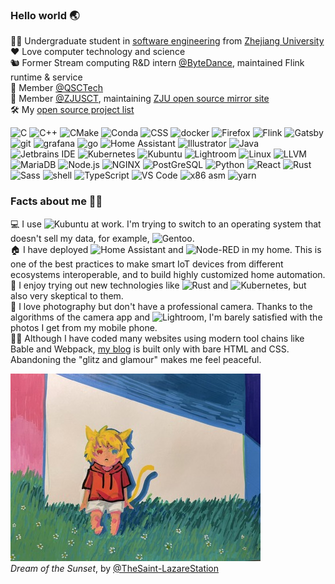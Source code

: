 ### Hello world 🌏
👨‍🎓 Undergraduate student in [software engineering](http://www.en.cs.zju.edu.cn/) from [Zhejiang University](http://www.zju.edu.cn/english)  
❤️ Love computer technology and science  
🐿️ Former Stream computing R&D intern [@ByteDance](https://github.com/bytedance), maintained Flink runtime & service  
🌊 Member [@QSCTech](https://github.com/QSCTech)  
🧮 Member [@ZJUSCT](https://github.com/ZJUSCT), maintaining [ZJU open source mirror site](https://mirrors.zju.edu.cn)  
🛠 My [open source project list](projects.md)  

![C](https://img.shields.io/badge/-C-a8b9cc?logo=c&logoColor=fff) 
![C++](https://img.shields.io/badge/-C%2B%2B-00599c?logo=c%2B%2B&logoColor=fff) 
![CMake](https://img.shields.io/badge/-CMake-064f8c?logo=cmake&logoColor=fff) 
![Conda](https://img.shields.io/badge/-Conda-44a833?logo=anaconda&logoColor=fff) 
![CSS](https://img.shields.io/badge/-CSS-1572B6?logo=CSS3&logoColor=fff) 
![docker](https://img.shields.io/badge/-docker-2496ED?logo=docker&logoColor=fff) 
![Firefox](https://img.shields.io/badge/-Firefox-ff7139?logo=firefox%20browser&logoColor=fff) 
![Flink](https://img.shields.io/badge/-Flink-E6526F?logo=apache%20flink&logoColor=fff) 
![Gatsby](https://img.shields.io/badge/-Gatsby-663399?logo=gatsby&logoColor=fff) 
![git](https://img.shields.io/badge/-git-F05032?logo=git&logoColor=fff) 
![grafana](https://img.shields.io/badge/-grafana-F46800?logo=grafana&logoColor=fff) 
![go](https://img.shields.io/badge/-go-00add8?logo=go&logoColor=fff) 
![Home Assistant](https://img.shields.io/badge/-Home%20Assistant-41BDF5?logo=Home%20Assistant&logoColor=fff) 
![Illustrator](https://img.shields.io/badge/-Illustrator-FF9A00?logo=adobeillustrator&logoColor=fff) 
![Java](https://img.shields.io/badge/-Java-007396?logo=openjdk&logoColor=fff) 
![Jetbrains IDE](https://img.shields.io/badge/-Jetbrains%20IDE-e62952?logo=jetbrains&logoColor=fff) 
![Kubernetes](https://img.shields.io/badge/-Kubernetes-326ce5?logo=kubernetes&logoColor=fff) 
![Kubuntu](https://img.shields.io/badge/-Kubuntu-0079C1?logo=kubuntu&logoColor=fff) 
![Lightroom](https://img.shields.io/badge/-Lightroom-31A8FF?logo=adobelightroom&logoColor=fff) 
![Linux](https://img.shields.io/badge/-Linux-FCC624?logo=linux&logoColor=000) 
![LLVM](https://img.shields.io/badge/-LLVM-262d3a?logo=llvm&logoColor=fff) 
![MariaDB](https://img.shields.io/badge/-MariaDB-003545?logo=mariadb&logoColor=fff) 
![Node.js](https://img.shields.io/badge/-Node.js-339933?logo=node.js&logoColor=fff) 
![NGINX](https://img.shields.io/badge/-NGINX-009639?logo=nginx&logoColor=fff) 
![PostGreSQL](https://img.shields.io/badge/-PostgreSQL-4169e1?logo=postgresql&logoColor=fff) 
![Python](https://img.shields.io/badge/-Python-3776ab?logo=python&logoColor=fff) 
![React](https://img.shields.io/badge/-React-61dafb?logo=react&logoColor=000) 
![Rust](https://img.shields.io/badge/-Rust-000?logo=rust&logoColor=fff) 
![Sass](https://img.shields.io/badge/-Sass-cc6699?logo=sass&logoColor=fff) 
![shell](https://img.shields.io/badge/-shell-4EAA25?logo=gnu%20bash&logoColor=fff) 
![TypeScript](https://img.shields.io/badge/-TypeScript-3178c6?logo=typescript&logoColor=fff) 
![VS Code](https://img.shields.io/badge/-VS%20Code-007ACC?logo=visual%20studio%20code&logoColor=fff) 
![x86 asm](https://img.shields.io/badge/-x86%20asm-0071C5?logo=intel&logoColor=fff) 
![yarn](https://img.shields.io/badge/-yarn-2C8EBB?logo=yarn&logoColor=fff) 

###  Facts about me 🙋‍♂️  
💻 I use ![Kubuntu](https://img.shields.io/badge/-Kubuntu-0079C1?logo=kubuntu&logoColor=fff) at work. I'm trying to switch to an operating system that doesn't sell my data, for example, ![Gentoo](https://img.shields.io/badge/-Gentoo-54487A?logo=Gentoo&logoColor=fff).  
🏠 I have deployed ![Home Assistant](https://img.shields.io/badge/-Home%20Assistant-41BDF5?logo=Home%20Assistant&logoColor=fff) and ![Node-RED](https://img.shields.io/badge/-Node%20RED-8F0000?logo=Node-RED&logoColor=fff) in my home. This is one of the best practices to make smart IoT devices from different ecosystems interoperable, and to build highly customized home automation.  
💙 I enjoy trying out new technologies like ![Rust](https://img.shields.io/badge/-Rust-000?logo=rust&logoColor=fff) and ![Kubernetes](https://img.shields.io/badge/-Kubernetes-326ce5?logo=kubernetes&logoColor=fff), but also very skeptical to them.  
📸 I love photography but don't have a professional camera. Thanks to the algorithms of the camera app and ![Lightroom](https://img.shields.io/badge/-Lightroom-31A8FF?logo=adobelightroom&logoColor=fff), I'm barely satisfied with the photos I get from my mobile phone.  
🧘‍♂️ Although I have coded many websites using modern tool chains like Bable and Webpack, [my blog](https://blog.ralxyz.xyz) is built only with bare HTML and CSS. Abandoning the "glitz and glamour" makes me feel peaceful.  

[![The sunlight shines on the wall, and under the wall are green grass and wildflowers. A boy sits leaning against the wall, lost in thought.](https://github.com/RalXYZ/repo-pictures/blob/main/RalXYZ/IMG_2945.jpg)](https://ralxyz.xyz)  
*Dream of the Sunset*, by [@TheSaint-LazareStation](https://github.com/TheSaint-LazareStation)
